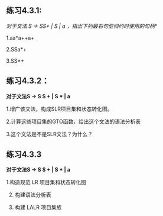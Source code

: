 ## 练习4.3.1:
**对于文法 S → SS+ | S* | a ，指出下列最右句型归约时使用的句柄**

1.aa*a++a+

2.SSa*+

3.SS*+


## 练习4.3.2：
**对于文法S → S S + | S * | a**

1.增广该文法，构成SLR项目集和状态转化图。

2.计算这些项目集的GTO函数，给出这个文法的语法分析表

3.这个文法是不是SLR文法？为什么？

## 练习4.3.3
**对于文法S → S S + | S * | a**

1.构造规范 LR 项目集和状态转化图

2. 构建语法分析表

3. 构建 LALR 项目集族
